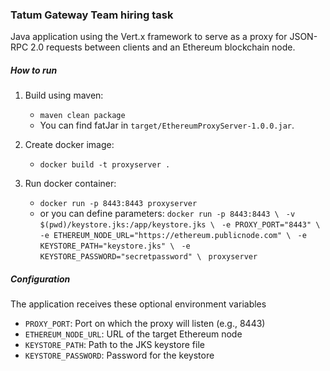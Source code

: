 ### Tatum Gateway Team hiring task

Java application using the Vert.x framework to serve as a proxy for JSON-RPC 2.0 requests between clients and an Ethereum blockchain node.

##### How to run

1. Build using maven:
    - `maven clean package`
	- You can find fatJar in `target/EthereumProxyServer-1.0.0.jar`.


2. Create docker image:
	- `docker build -t proxyserver .`


3. Run docker container:
    - `docker run -p 8443:8443 proxyserver`
    - or you can define parameters:
    `docker run -p 8443:8443 \ `
    `-v $(pwd)/keystore.jks:/app/keystore.jks \ `
    `-e PROXY_PORT="8443" \ `
    `-e ETHEREUM_NODE_URL="https://ethereum.publicnode.com" \ `
    `-e KEYSTORE_PATH="keystore.jks" \ `
    `-e KEYSTORE_PASSWORD="secretpassword" \ `
    `proxyserver`


##### Configuration

The application receives these optional environment variables

- `PROXY_PORT`: Port on which the proxy will listen (e.g., 8443) 
- `ETHEREUM_NODE_URL`: URL of the target Ethereum node 
- `KEYSTORE_PATH`: Path to the JKS keystore file 
- `KEYSTORE_PASSWORD`: Password for the keystore 
